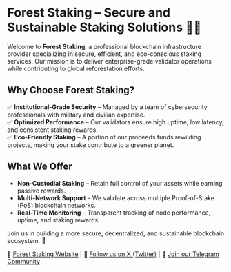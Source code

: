 # Forest Staking – Secure and Sustainable Staking Solutions 🌲🔗

Welcome to **Forest Staking**, a professional blockchain infrastructure provider specializing in secure, efficient, and eco-conscious staking services. Our mission is to deliver enterprise-grade validator operations while contributing to global reforestation efforts.

## Why Choose Forest Staking?

✅ **Institutional-Grade Security** – Managed by a team of cybersecurity professionals with military and civilian expertise.  
✅ **Optimized Performance** – Our validators ensure high uptime, low latency, and consistent staking rewards.  
✅ **Eco-Friendly Staking** – A portion of our proceeds funds rewilding projects, making your stake contribute to a greener planet.  

## What We Offer

- **Non-Custodial Staking** – Retain full control of your assets while earning passive rewards.  
- **Multi-Network Support** – We validate across multiple Proof-of-Stake (PoS) blockchain networks.  
- **Real-Time Monitoring** – Transparent tracking of node performance, uptime, and staking rewards.  

Join us in building a more secure, decentralized, and sustainable blockchain ecosystem. 🚀  

📌 [Forest Staking Website](https://www.foreststaking.com) | 📢 [Follow us on X (Twitter)](https://x.com/foreststaking) | 💬 [Join our Telegram Community](https://t.me/foreststaking)




